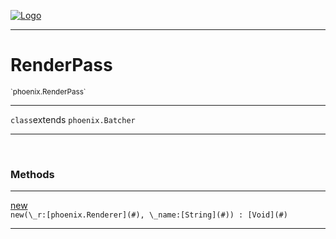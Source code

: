 
[![Logo](../../images/logo.png)](../../api/index.html)

---



<h1>RenderPass</h1>
<small>`phoenix.RenderPass`</small>



---

`class`extends <code><span>phoenix.Batcher</span></code>

---

&nbsp;
&nbsp;







<h3>Methods</h3> <hr/><span class="method apipage">
            <a name="new"><a class="lift" href="#new">new</a></a> <div class="clear"></div><code class="signature apipage">new(\_r:[phoenix.Renderer](#)<span></span>, \_name:[String](#)<span></span>) : [Void](#)</code><br/><span class="small_desc_flat"></span>
        </span>
    





---

&nbsp;
&nbsp;
&nbsp;
&nbsp;